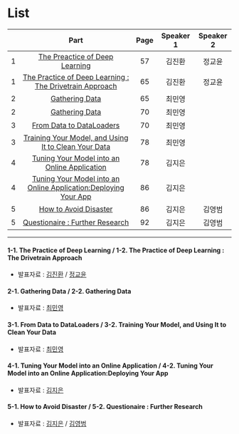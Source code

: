 # List
| | Part | Page | Speaker 1 | Speaker 2 |
|:-:|:-----:|:----:|:---------:|:---------:|
|1|[The Preactice of Deep Learning](#1-1)|57|김진환|정교윤|
|1|[The Practice of Deep Learning : The Drivetrain Approach](#1-2)|65|김진환|정교윤|
|2|[Gathering Data](#2-1)|65|최민영| |
|2|[Gathering Data](#2-2)|70|최민영| |
|3|[From Data to DataLoaders](#3-1)|70|최민영||
|3|[Training Your Model, and Using It to Clean Your Data](#3-2)|78|최민영||
|4|[Tuning Your Model into an Online Application](#4-1)|78|김지은| |
|4|[Tuning Your Model into an Online Application:Deploying Your App](#4-2)|86|김지은| |
|5|[How to Avoid Disaster](#5-1)|86|김지은|김영범|
|5|[Questionaire : Further Research](#5-2)|92|김지은|김영범|



---

<div id="1-1"></div>
<div id="1-2"></div>

#### 1-1. The Practice of Deep Learning / 1-2. The Practice of Deep Learning : The Drivetrain Approach
* 발표자료 : [김진환](2nd_week_Sun_01_jinhwan.PDF) / [정교윤]()

    

<div id="2-1"></div>
<div id="2-2"></div>
    
#### 2-1. Gathering Data / 2-2. Gathering Data
* 발표자료 : [최민영]()
    


<div id="3-1"></div>
<div id="3-2"></div>

#### 3-1. From Data to DataLoaders / 3-2. Training Your Model, and Using It to Clean Your Data
* 발표자료 : [최민영]()
    




<div id="4-1"></div>
<div id="4-2"></div>

#### 4-1. Tuning Your Model into an Online Application / 4-2. Tuning Your Model into an Online Application:Deploying Your App
* 발표자료 : [김지은]()
    




<div id="5-1"></div>
<div id="5-2"></div>

#### 5-1. How to Avoid Disaster / 5-2. Questionaire : Further Research
* 발표자료 : [김지은]() / [김영범]()
  